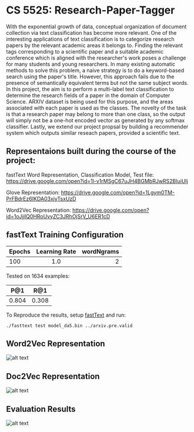 # CS 5525: Research-Paper-Tagger
With the exponential growth of data, conceptual organization of document collection via text classification has become more relevant. One of the interesting applications of text classification is to categorize research papers by the relevant academic areas it belongs to. Finding the relevant tags corresponding to a scientific paper and a suitable academic conference which is aligned with the researcher's work poses a challenge for many students and young researchers. In many existing automatic methods to solve this problem, a naive strategy is to do a keyword-based search using the paper's title. However, this approach fails due to the presence of semantically equivalent terms but not the same subject words. In this project, the aim is to perform a multi-label text classification to determine the research fields of a paper in the domain of Computer Science. ARXIV dataset is being used for this purpose, and the areas associated with each paper is used as the classes. The novelty of the task is that a research paper may belong to more than one class, so the output will simply not be a one-hot encoded vector as generated by any softmax classifier. Lastly, we extend our project propsal by building a recommender system which outputs similar reseach papers, provided a scientific text.
## Representaions built during the course of the project:
fastText Word Representation, Classification Model, Test file: https://drive.google.com/open?id=1l-v1rMSgC67uJH4BGMbRJwRS2BIuiUlj

Glove Representation: https://drive.google.com/open?id=1Lgym0TM-PrFBdrEz6IKDA03xjyTsxUzD

Word2Vec Representation: https://drive.google.com/open?id=1oJjjIQ0HRoUvyZC3JRhOjSrV_U6ER1cD 


## fastText Training Configuration
| Epochs        | Learning Rate | wordNgrams  |
| ------------- |:-------------:| -----------:|
| 100           | 1.0           | 2           |

Tested on 1634 examples:


| P@1        | R@1 |
| ---------- |:---:|
| 0.804      | 0.308|

To Reproduce the results, setup [fastText](https://fasttext.cc/docs/en/support.html) and run:

`./fasttext test model_da5.bin ../arxiv.pre.valid`

## Word2Vec Representation
![alt text](https://github.com/namanahuja/Research-Paper-Tagger/blob/master/media/w2v.png)
## Doc2Vec Representation
![alt text](https://github.com/namanahuja/Research-Paper-Tagger/blob/master/media/doc2vec.png)
## Evaluation Results
![alt text](https://github.com/namanahuja/Research-Paper-Tagger/blob/master/media/results.jpg)
